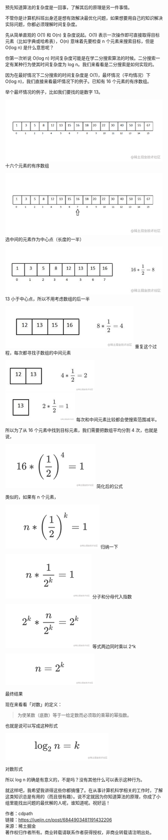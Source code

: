 预先知道算法的复杂度是一回事，了解其后的原理是另一件事情。

不管你是计算机科班出身还是想有效解决最优化问题，如果想要用自己的知识解决实际问题，你都必须理解时间复杂度。

先从简单直观的 O(1) 和 O(n) 复杂度说起。O(1) 表示一次操作即可直接取得目标元素（比如字典或哈希表），O(n) 意味着先要检查 n 个元素来搜索目标，但是 O(log n) 是什么意思呢？

你第一次听说 O(log n) 时间复杂度可能是在学二分搜索算法的时候。二分搜索一定有某种行为使其时间复杂度为 log n。我们来看看是二分搜索是如何实现的。

因为在最好情况下二分搜索的时间复杂度是 O(1)，最坏情况（平均情况）下 O(log n)，我们直接来看最坏情况下的例子。已知有 16 个元素的有序数组。

举个最坏情况的例子，比如我们要找的是数字 13。

![](vx_images/288281817242047.png)
十六个元素的有序数组

![](vx_images/286191817233100.jpeg)
选中间的元素作为中心点（长度的一半）

![](vx_images/283801817230596.jpeg)
13 小于中心点，所以不用考虑数组的后一半

![](vx_images/281721817240066.jpeg)
重复这个过程，每次都寻找子数组的中间元素

![](vx_images/279621817246932.jpeg)
![](vx_images/277531817253386.jpeg)
每次和中间元素比较都会使搜索范围减半。

所以为了从 16 个元素中找到目标元素，我们需要把数组平均分割 4 次，也就是说，

![](vx_images/274801817258250.png)
简化后的公式

类似的，如果有 n 个元素，

![](vx_images/272701817235810.png)
归纳一下

![](vx_images/270421817254569.png)
分子和分母代入指数

![](vx_images/267941817257067.png)
等式两边同时乘以 2^k

![](vx_images/265701817259463.png)

最终结果

现在来看看「对数」的定义：

> 为使某数（底数）等于一给定数而必须取的乘幂的幂指数。

也就是说可以写成这种形式

![](vx_images/262871817241583.png)

对数形式

所以 log n 的确是有意义的，不是吗？没有其他什么可以表示这种行为。

就这样吧，我希望我讲得这些你都搞懂了。在从事计算机科学相关的工作时，了解这类知识总是有用的（而且很有趣）。说不定就因为你知道算法的原理，你成了小组里能找出问题的最优解的人呢，谁知道呢。祝好运！

  

作者：cdpath  
链接：https://juejin.cn/post/6844903481191432206  
来源：稀土掘金  
著作权归作者所有。商业转载请联系作者获得授权，非商业转载请注明出处。